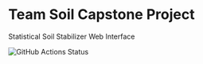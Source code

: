 # Team Soil Capstone Project
Statistical Soil Stabilizer Web Interface

![GitHub Actions Status](https://github.com/cs481-ekh/s21-team-soil/workflows/Python%20application/badge.svg)
